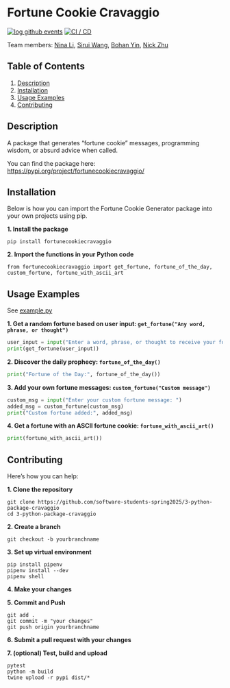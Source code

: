 # Fortune Cookie Cravaggio

[![log github events](https://github.com/software-students-spring2025/3-python-package-cravaggio/actions/workflows/event-logger.yml/badge.svg?branch=main)](https://github.com/software-students-spring2025/3-python-package-cravaggio/actions/workflows/event-logger.yml)
[![CI / CD](https://github.com/software-students-spring2025/3-python-package-cravaggio/actions/workflows/build.yml/badge.svg)](https://github.com/software-students-spring2025/3-python-package-cravaggio/actions/workflows/build.yml)

Team members: [Nina Li](https://github.com/nina-jsl), [Sirui Wang](https://github.com/siruiii), [Bohan Yin](https://github.com/Hans-Yin), [Nick Zhu](https://github.com/NickZhuxy)

## Table of Contents
1. [Description](#description)
2. [Installation](#installation)
3. [Usage Examples](#usage-examples)
4. [Contributing](#contributing)

## Description
A package that generates “fortune cookie” messages, programming wisdom, or absurd advice when called.

You can find the package here: https://pypi.org/project/fortunecookiecravaggio/

## Installation

Below is how you can import the Fortune Cookie Generator package into your own projects using pip.

**1. Install the package**
```
pip install fortunecookiecravaggio
```

**2. Import the functions in your Python code**
```
from fortunecookiecravaggio import get_fortune, fortune_of_the_day, custom_fortune, fortune_with_ascii_art
```

## Usage Examples
See [example.py](https://github.com/software-students-spring2025/3-python-package-cravaggio/blob/main/example.py)

**1. Get a random fortune based on user input: `get_fortune("Any word, phrase, or thought")`**

```python
user_input = input("Enter a word, phrase, or thought to receive your fortune: ")
print(get_fortune(user_input))
```

**2. Discover the daily prophecy: `fortune_of_the_day()`**
```python
print("Fortune of the Day:", fortune_of_the_day())
```

**3. Add your own fortune messages: `custom_fortune("Custom message")`**
```python
custom_msg = input("Enter your custom fortune message: ")
added_msg = custom_fortune(custom_msg)
print("Custom fortune added:", added_msg)
```

**4. Get a fortune with an ASCII fortune cookie: `fortune_with_ascii_art()`**
```python
print(fortune_with_ascii_art())
```

## Contributing
Here’s how you can help:

**1. Clone the repository**
```
git clone https://github.com/software-students-spring2025/3-python-package-cravaggio
cd 3-python-package-cravaggio
```

**2. Create a branch**
```
git checkout -b yourbranchname
```

**3. Set up virtual environment**
```
pip install pipenv
pipenv install --dev
pipenv shell
```

**4. Make your changes**

**5. Commit and Push**
```
git add .
git commit -m "your changes"
git push origin yourbranchname
```
**6. Submit a pull request with your changes**

**7. (optional) Test, build and upload**
```
pytest
python -m build
twine upload -r pypi dist/*
```